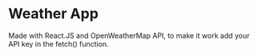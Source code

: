 # Weather App
Made with React.JS and OpenWeatherMap API, to make it work add your API key in the fetch() function.
